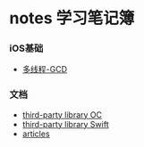 # notes 学习笔记簿

### iOS基础

+ [多线程-GCD](https://github.com/AllenSWB/blogs/blob/master/docs/multithreading_GCD.md)

### 文档

+ [third-party library OC](https://github.com/AllenSWB/notes/blob/master/docs/third_party_library_OC.md)
+ [third-party library Swift](https://github.com/AllenSWB/notes/blob/master/docs/third_party_library_Swift.md)
+ [articles](https://github.com/AllenSWB/notes/blob/master/docs/articles.md)
